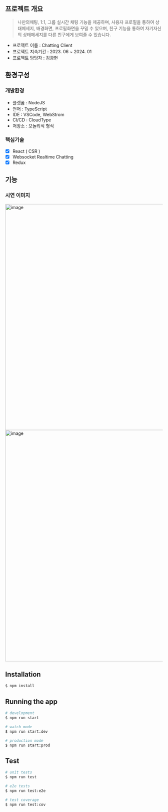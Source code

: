 ## 프로젝트 개요
> 나만의채팅, 1:1, 그룹 실시간 채팅 기능을 제공하며, 사용자 프로필을 통하여 상태메세지, 배경화면, 프로필화면을 꾸밀 수 있으며, 친구 기능을 통하여 자기자신의 상태메세지를 다른 친구에게 보여줄 수 있습니다.
- 프로젝트 이름 : Chatting Client
- 프로젝트 지속기간 : 2023. 06 ~ 2024. 01
- 프로젝트 담당자 : 김광현
  
## 환경구성
### 개발환경
- 플랫폼 : NodeJS
- 언어 : TypeScript
- IDE : VSCode, WebStrom
- CI/CD : CloudType
- 저장소 : 모놀리식 형식

### 핵심기술
- [x] React ( CSR )
- [x] Websocket Realtime Chatting
- [x] Redux
      
## 기능
### 시연 이미지
<img width="721" alt="image" src="https://github.com/rhkdguskim/chattingServer/assets/111857144/50e7023d-f671-463b-a172-058eaca0fc52">
<img width="738" alt="image" src="https://github.com/rhkdguskim/chattingServer/assets/111857144/52d520df-44df-4d1d-bd9d-ffc2b63fd424">

## Installation

```bash
$ npm install
```

## Running the app
```bash
# development
$ npm run start

# watch mode
$ npm run start:dev

# production mode
$ npm run start:prod
```

## Test

```bash
# unit tests
$ npm run test

# e2e tests
$ npm run test:e2e

# test coverage
$ npm run test:cov
```
